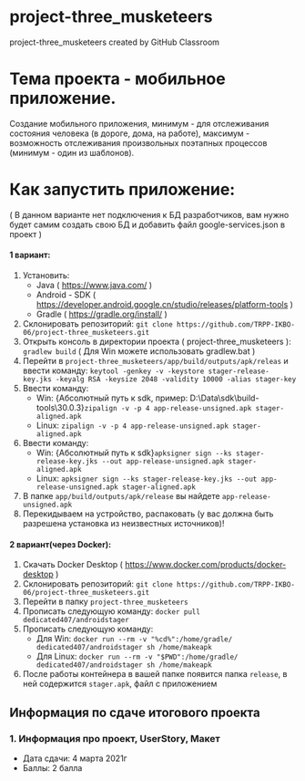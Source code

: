 # project-three_musketeers
project-three_musketeers created by GitHub Classroom

# Тема проекта - мобильное приложение. 
Создание мобильного приложения, минимум - для отслеживания состояния человека (в дороге, дома, на работе), максимум - возможность отслеживания произвольных поэтапных процессов (минимум - один из шаблонов).

# Как запустить приложение:
( В данном варианте нет подключения к БД разработчиков, вам нужно будет самим создать свою БД и добавить файл google-services.json в проект )
#### 1 вариант:
 1. Установить:
    * Java ( https://www.java.com/ )  
    * Android - SDK ( https://developer.android.google.cn/studio/releases/platform-tools )
    * Gradle ( https://gradle.org/install/ ) 
 2. Склонировать репозиторий: `git clone https://github.com/TRPP-IKBO-06/project-three_musketeers.git`
 3. Открыть консоль в директории проекта ( project-three_musketeers ): `gradlew build` ( Для Win можете использовать gradlew.bat ) 
 4. Перейти в `project-three_musketeers/app/build/outputs/apk/releas` и ввести команду: `keytool -genkey -v -keystore stager-release-key.jks -keyalg RSA -keysize 2048 -validity 10000 -alias stager-key`
 5. Ввести команду:
    * Win: {Абсолютный путь к sdk, пример: D:\Data\sdk\build-tools\30.0.3\}`zipalign -v -p 4 app-release-unsigned.apk stager-aligned.apk`
    * Linux: `zipalign -v -p 4 app-release-unsigned.apk stager-aligned.apk`
 6. Ввести команду:
    * Win: {Абсолютный путь к sdk}`apksigner sign --ks stager-release-key.jks --out app-release-unsigned.apk stager-aligned.apk`
    * Linux: `apksigner sign --ks stager-release-key.jks --out app-release-unsigned.apk stager-aligned.apk`
 7. В папке `app/build/outputs/apk/release` вы найдете `app-release-unsigned.apk`
 8. Перекидываем на устройство, распаковать (у вас должна быть разрешена установка из неизвестных источников)!

#### 2 вариант(через Docker):
 1. Скачать Docker Desktop ( https://www.docker.com/products/docker-desktop )
 2. Cклонировать репозиторий: `git clone https://github.com/TRPP-IKBO-06/project-three_musketeers.git` 
 3. Перейти в папку `project-three_musketeers`
 4. Прописать следующую команду: `docker pull dedicated407/androidstager`
 5. Прописать следующую команду: 
    * Для Win: `docker run --rm -v "%cd%":/home/gradle/ dedicated407/androidstager sh /home/makeapk`
    * Для Linux: `docker run --rm -v "$PWD":/home/gradle/ dedicated407/androidstager sh /home/makeapk`
 6. После работы контейнера в вашей папке появится папка `release`, в ней содержится `stager.apk`, файл с приложением

## Информация по сдаче итогового проекта
### 1. Информация про проект, UserStory, Макет
  * Дата сдачи: 4 марта 2021г
  * Баллы: 2 балла
